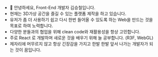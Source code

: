 <!---
- 👋 안녕하세요, Front-End 개발자 김승철입니다.
- 현재 RS-Team에서 재직하고 있습니다.
- 유저가 좀 더 사용하기 쉽고 다시 한번 들어올 수 있도록 하는 front를 만드는 것을 목표로 하여 노력합니다.
- 다양한 분들과의 협업을 위해 clean code와 재활용성을 항상 고민합니다.
- 제자리에 머무르지 않고 항상 긴장감을 가지고 한발 한발 앞서 나가는 개발자가 되는 것이 꿈입니다.
--->
<!---
zjh1687/zjh1687 is a ✨ special ✨ repository because its `README.md` (this file) appears on your GitHub profile.
You can click the Preview link to take a look at your changes.
--->


- 👋 안녕하세요, Front-End 개발자 김승철입니다.
- 현재는 3D가상 공간을 즐길 수 있는 플랫폼 제작을 하고 있습니다.
- 유저가 좀 더 사용하기 쉽고 다시 한번 들어올 수 있도록 하는 Web을 만드는 것을 목표로 하여 노력합니다.
- 다양한 분들과의 협업을 위해 clean code와 재활용성을 항상 고민합니다.
- 주로 React 로 개발하며 새로운 것을 배우기 위해 늘 공부합니다. (R3F, WebGL)
- 제자리에 머무르지 않고 항상 긴장감을 가지고 한발 한발 앞서 나가는 개발자가 되는 것이 꿈입니다. 
